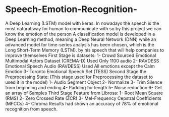 # Speech-Emotion-Recognition-
A Deep Learning (LSTM) model with keras.
In nowadays the speech is the most natural way for human to communicate with so by this project we can know the emotion of the person A classification model is developed in a Deep Learning method, meaning a Deep Neural Network (DNN) while an advanced model for time-series analysis has been chosen, which is the Long Short-Term Memory (LSTM).
by his speech that will help companies to improve themselves 
First Stage is datasets:
1-	Crowd Sourced Emotional Multimodal Actors Dataset (CREMA-D) Used Only 1100 audio
2-	RAVDESS Emotional Speech Audio (RAVDESS) Used All emotions except the Calm Emotion 
3-	Toronto Emotional Speech Set (TESS) 
Second Stage the Preprocessing State: (This stage used for Preprocessing the dataset to used it in the model)
1-	Audio Segment Object 
2-	Normalize
3-	Trim Silence from beginning and ending
4-	Padding for length
5-	Noise reduction 
6-	Get an array of Samples
Third Stage Feature from Librosa:
1-	Root Mean Square (RMS)
2-	Zero Crossed Rate (ZCR)
3-	Mel-Frequency Cepstral Coefficients (MFCCs)
4-	Chroma 
Results had shown an accuracy of 78% of emotional recognition from speech. 
